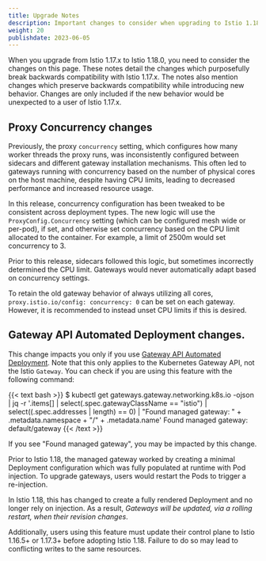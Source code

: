 ```yaml
---
title: Upgrade Notes
description: Important changes to consider when upgrading to Istio 1.18.0.
weight: 20
publishdate: 2023-06-05
---
```


When you upgrade from Istio 1.17.x to Istio 1.18.0, you need to consider the changes on this page.
These notes detail the changes which purposefully break backwards compatibility with Istio 1.17.x.
The notes also mention changes which preserve backwards compatibility while introducing new behavior.
Changes are only included if the new behavior would be unexpected to a user of Istio 1.17.x.

## Proxy Concurrency changes
Previously, the proxy `concurrency` setting, which configures how many worker threads the proxy runs,
was inconsistently configured between sidecars and different gateway installation mechanisms.
This often led to gateways running with concurrency based on the number of physical cores on the host machine,
despite having CPU limits, leading to decreased performance and increased resource usage.

In this release, concurrency configuration has been tweaked to be consistent across deployment types.
The new logic will use the `ProxyConfig.Concurrency` setting (which can be configured mesh wide or per-pod), if set, and otherwise set concurrency based on the CPU limit allocated to the container.  For example, a limit of 2500m would set concurrency to 3.

Prior to this release, sidecars followed this logic, but sometimes incorrectly determined the CPU limit.
Gateways would never automatically adapt based on concurrency settings.

To retain the old gateway behavior of always utilizing all cores, `proxy.istio.io/config: concurrency: 0` can be set on each gateway.  However, it is recommended to instead unset CPU limits if this is desired.

## Gateway API Automated Deployment changes.
This change impacts you only if you use [Gateway API Automated Deployment](https://istio.io/latest/docs/tasks/traffic-management/ingress/gateway-api/#automated-deployment).
Note that this only applies to the Kubernetes Gateway API, not the Istio `Gateway`.
You can check if you are using this feature with the following command:

{{< text bash >}}
$ kubectl get gateways.gateway.networking.k8s.io -ojson | jq -r '.items[] | select(.spec.gatewayClassName == "istio") | select((.spec.addresses | length) == 0) | "Found managed gateway: " + .metadata.namespace + "/" + .metadata.name'
Found managed gateway: default/gateway
{{< /text >}}

If you see "Found managed gateway", you may be impacted by this change.

Prior to Istio 1.18, the managed gateway worked by creating a minimal Deployment configuration which
was fully populated at runtime with Pod injection. To upgrade gateways, users would restart the Pods
to trigger a re-injection.

In Istio 1.18, this has changed to create a fully rendered Deployment and no longer rely on injection.
As a result, *Gateways will be updated, via a rolling restart, when their revision changes*.

Additionally, users using this feature must update their control plane to Istio 1.16.5+ or 1.17.3+ before adopting Istio 1.18.
Failure to do so may lead to conflicting writes to the same resources.

